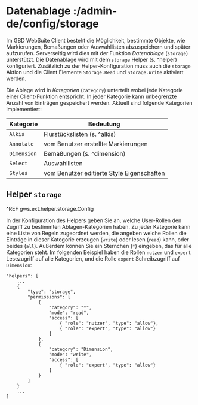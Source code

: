 # Datenablage :/admin-de/config/storage

Im GBD WebSuite Client besteht die Möglichkeit, bestimmte Objekte, wie Markierungen, Bemaßungen oder Auswahllisten abzuspeichern und später aufzurufen. Serverseitig wird dies mit der Funktion *Datenablage* (`storage`) unterstützt. Die Datenablage wird mit dem `storage` Helper (s. ^helper) konfiguriert. Zusätzlich zu der Helper-Konfiguration muss auch die `storage` Aktion und die Client Elemente `Storage.Read` und `Storage.Write` aktiviert werden.

Die Ablage wird in *Kategorien* (`category`) unterteilt wobei jede Kategorie einer Client-Funktion entspricht. In jeder Kategorie kann unbegrenzte Anzahl von Einträgen gespeichert werden. Aktuell sind folgende Kategorien implementiert:

| Kategorie   | Bedeutung                                  |
|-------------|--------------------------------------------|
| `Alkis`     | Flurstückslisten (s. ^alkis)               |
| `Annotate`  | vom Benutzer erstellte Markierungen        |
| `Dimension` | Bemaßungen (s. ^dimension)                 |
| `Select`    | Auswahllisten                              |
| `Styles`    | vom Benutzer editierte Style Eigenschaften |

Helper `storage`
------------------

^REF gws.ext.helper.storage.Config

In der Konfiguration des Helpers geben Sie an, welche User-Rollen den Zugriff zu bestimmten Ablagen-Kategorien  haben. Zu jeder Kategorie kann eine Liste von Regeln zugeordnet werden, die angeben welche Rollen die Einträge in dieser Kategorie erzeugen (`write`) oder lesen (`read`) kann, oder beides (`all`). Außerdem können Sie ein Sternchen (`*`) eingeben, das für alle Kategorien steht. Im folgenden Beispiel haben die Rollen `nutzer` und `expert` Lesezugriff auf alle Kategorien, und die Rolle `expert` Schreibzugriff auf `Dimension`:

    "helpers": [
        ...
        {
            "type": "storage",
            "permissions": [
                {
                    "category": "*",
                    "mode": "read",
                    "access": [
                        { "role": "nutzer", "type": "allow"},
                        { "role": "expert", "type": "allow"}
                    ]
                },
                {
                    "category": "Dimension",
                    "mode": "write",
                    "access": [
                        { "role": "expert", "type": "allow"}
                    ]
                }
            ]
        }
        ...
    ]
